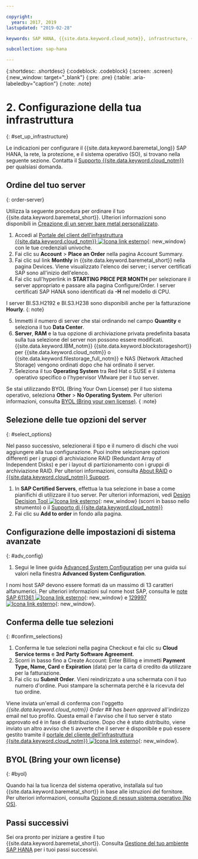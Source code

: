 ```yaml
---

copyright:
  years: 2017, 2019
lastupdated: "2019-02-28"

keywords: SAP HANA, {{site.data.keyword.cloud_notm}}, infrastructure, {{site.data.keyword.baremetal_short}}, SAP-certified infrastructure, deployment, BYOL,

subcollection: sap-hana

---
```


{:shortdesc: .shortdesc}
{:codeblock: .codeblock}
{:screen: .screen}
{:new_window: target="_blank"}
{:pre: .pre}
{:table: .aria-labeledby="caption"}
{:note: .note}

# 2. Configurazione della tua infrastruttura
{: #set_up_infrastructure}

Le indicazioni per configurare il {{site.data.keyword.baremetal_long}} SAP HANA, la rete, la protezione, e il sistema operativo (SO), si trovano nella seguente sezione. Contatta il [Supporto {{site.data.keyword.cloud_notm}}](/docs/get-support?topic=get-support-getting-customer-support#getting-customer-support) per qualsiasi domanda.

## Ordine del tuo server
{: order-server}

Utilizza la seguente procedura per ordinare il tuo {{site.data.keyword.baremetal_short}}. Ulteriori informazioni sono disponibili in [Creazione di un server bare metal personalizzato](/docs/bare-metal?topic=bare-metal-ordering-baremetal-server#ordering-baremetal-server).

1. Accedi al [Portale del client dell'infrastruttura {{site.data.keyword.cloud_notm}} ![Icona link esterno](../../icons/launch-glyph.svg "Icona link esterno")](https://control.softlayer.com){: new_window} con le tue credenziali univoche. 
2. Fai clic su **Account** > **Place an Order** nella pagina Account Summary.
3. Fai clic sul link **Monthly** in {{site.data.keyword.baremetal_short}} nella pagina Devices. Viene visualizzato l'elenco dei server; i server certificati SAP sono all'inizio dell'elenco.
4. Fai clic sull'hyperlink in **STARTING PRICE PER MONTH** per selezionare il server appropriato e passare alla pagina Configure/Order. I server certificati SAP HANA sono identificati da **-H** nel modello di CPU.  

I server BI.S3.H2192 e BI.S3.H238 sono disponibili anche per la fatturazione **Hourly**.
{: note}

5. Immetti il numero di server che stai ordinando nel campo **Quantity** e seleziona il tuo **Data Center**.
6. **Server**, **RAM** e la tua opzione di archiviazione privata predefinita basata sulla tua selezione del server non possono essere modificati. {{site.data.keyword.IBM_notm}} {{site.data.keyword.blockstorageshort}} per {{site.data.keyword.cloud_notm}} o {{site.data.keyword.filestorage_full_notm}} e NAS (Network Attached Storage) vengono ordinati dopo che hai ordinato il server.
7. Seleziona il tuo **Operating System** tra Red Hat o SUSE e il sistema operativo specifico o l'hypervisor VMware per il tuo server.

Se stai utilizzando BYOL (Bring Your Own License) per il tuo sistema operativo, seleziona **Other** > **No Operating System**. Per ulteriori informazioni, consulta [BYOL (Bring your own license)](#byol).
{ :note}

## Selezione delle tue opzioni del server
{: #select_options}

Nel passo successivo, selezionerai il tipo e il numero di dischi che vuoi aggiungere alla tua configurazione. Puoi inoltre selezionare opzioni differenti per i gruppi di archiviazione RAID (Redundant Array of Independent Disks) e per i layout di partizionamento con i gruppi di archiviazione RAID. Per ulteriori informazioni, consulta [About RAID](/docs/bare-metal?topic=bare-metal-about-raid#about-raid) o [{{site.data.keyword.cloud_notm}} Support](/docs/get-support?topic=get-support-getting-customer-support#getting-customer-support).

1. In **SAP Certified Servers**, effettua la tua selezione in base a come pianifichi di utilizzare il tuo server. Per ulteriori informazioni, vedi [Design Decision Tool ![Icona link esterno](../../icons/launch-glyph.svg "Icona link esterno")](https://github.com/ibm-cloud-architecture/infrastructure-design-decision-tool){: new_window} (scorri in basso nello strumento) o il [Supporto di {{site.data.keyword.cloud_notm}}](/docs/get-support?topic=get-support-getting-customer-support#getting-customer-support) 
2. Fai clic su **Add to order** in fondo alla pagina.

## Configurazione delle impostazioni di sistema avanzate
{: #adv_config}

1. Segui le linee guida [Advanced System Configuration](/docs/bare-metal?topic=bare-metal-ordering-baremetal-server#ordering-baremetal-server) per una guida sui valori nella finestra **Advanced System Configuration**.

I nomi host SAP devono essere formati da un massimo di 13 caratteri alfanumerici. Per ulteriori informazioni sul nome host SAP, consulta le [note SAP 611361 ![Icona link esterno](../../icons/launch-glyph.svg "Icona link esterno")](https://launchpad.support.sap.com/#/611361){: new_window} e [129997 ![Icona link esterno](../../icons/launch-glyph.svg "Icona link esterno")](https://launchpad.support.sap.com/#/129997){: new_window}.

## Conferma delle tue selezioni
{: #confirm_selections}

1. Conferma le tue selezioni nella pagina Checkout e fai clic su **Cloud Service terms** e **3rd Party Software Agreement**.
2. Scorri in basso fino a Create Account: Enter Billing e immetti **Payment Type, Name, Card** e **Expiration** (data) per la carta di credito da utilizzare per la fatturazione.
3. Fai clic su **Submit Order**. Vieni reindirizzato a una schermata con il tuo numero d'ordine. Puoi stampare la schermata perché è la ricevuta del tuo ordine.

Viene inviata un'email di conferma con l'oggetto _{{site.data.keyword.cloud_notm}} Order ## has been approved_ all'indirizzo email nel tuo profilo. Questa email è l'avviso che il tuo server è stato approvato ed è in fase di distribuzione. Dopo che è stato distribuito, viene inviato un altro avviso che ti avverte che il server è disponibile e può essere gestito tramite il [portale del cliente dell'infrastruttura {{site.data.keyword.cloud_notm}} ![Icona link esterno](../../icons/launch-glyph.svg "Icona link esterno")](https://control.softlayer.com){: new_window}. 

## BYOL (Bring your own license)
{: #byol}

Quando hai la tua licenza del sistema operativo, installala sul tuo {{site.data.keyword.baremetal_short}} in base alle istruzioni del fornitore. Per ulteriori informazioni, consulta [Opzione di nessun sistema operativo (No OS)](/docs/bare-metal?topic=bare-metal-how-to-install-an-operating-system-on-a-no-os-server-#bm-no-os).

## Passi successivi

Sei ora pronto per iniziare a gestire il tuo {{site.data.keyword.baremetal_short}}. Consulta [Gestione del tuo ambiente SAP HANA](/docs/infrastructure/sap-hana?topic=sap-hana-manage_environment#manage_environment) per i tuoi passi successivi.
